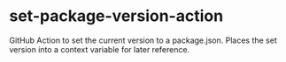 # set-package-version-action

GitHub Action to set the current version to a package.json.
Places the set version into a context variable for later reference.
